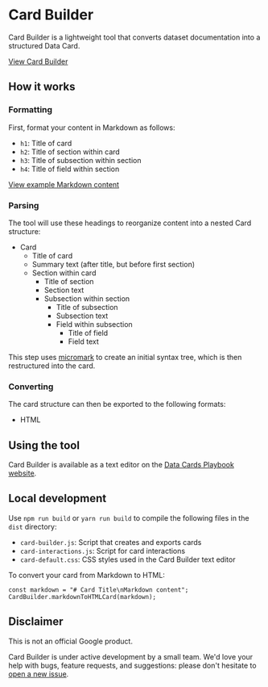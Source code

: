 # Card Builder

Card Builder is a lightweight tool
that converts dataset documentation into a structured Data Card.

[View Card Builder](https://pair-code.github.io/datacardsplaybook/labs#card-builder)

## How it works
### Formatting
First, format your content in Markdown as follows:

- `h1`: Title of card
- `h2`: Title of section within card
- `h3`: Title of subsection within section
- `h4`: Title of field within section

[View example Markdown content](./examples/input.md)

### Parsing
The tool will use these headings to reorganize content into
a nested Card structure:

- Card
  - Title of card
  - Summary text (after title, but before first section)
  - Section within card
    - Title of section
    - Section text
    - Subsection within section
      - Title of subsection
      - Subsection text
      - Field within subsection
        - Title of field
        - Field text

This step uses [micromark](https://github.com/micromark/micromark)
to create an initial syntax tree, which is then restructured into the card.

### Converting
The card structure can then be exported to the following formats:

- HTML

## Using the tool
Card Builder is available as a text editor on the
[Data Cards Playbook website](https://pair-code.github.io/datacardsplaybook/labs#card-builder).

## Local development
Use `npm run build` or `yarn run build` to compile the following files
in the `dist` directory:

- `card-builder.js`: Script that creates and exports cards
- `card-interactions.js`: Script for card interactions
- `card-default.css`: CSS styles used in the Card Builder text editor

To convert your card from Markdown to HTML:

```
const markdown = "# Card Title\nMarkdown content";
CardBuilder.markdownToHTMLCard(markdown);
```

## Disclaimer
This is not an official Google product.

Card Builder is under active development by a small team.
We'd love your help with bugs, feature requests, and suggestions:
please don't hesitate to
[open a new issue](https://github.com/pair-code/datacardsplaybook/issues).
